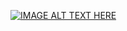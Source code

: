 
[![IMAGE ALT TEXT HERE](http://img.youtube.com/vi/XwA5S565gzI/0.jpg)](http://www.youtube.com/watch?v=XwA5S565gzI)
